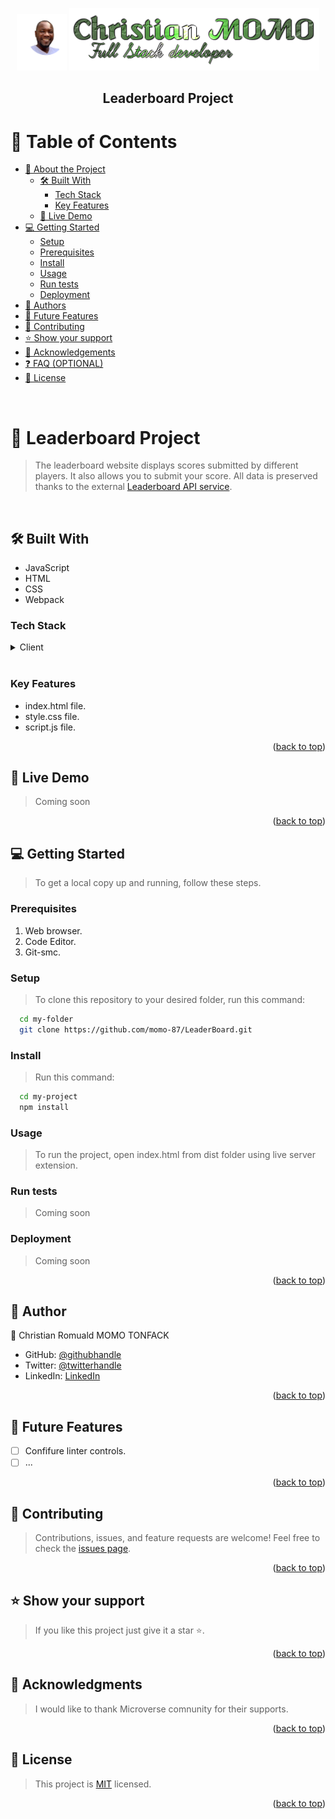 <a name="readme-top"></a>
<div align="center">
  <img src="./photo.png" alt="photo" width="80"/>
  <img src="./intro.png" alt="logo"/>
  <br/>
  
  <h2><b>Leaderboard Project</b></h2>
</div>

# 📗 Table of Contents

- [📖 About the Project](#about-project)
  - [🛠 Built With](#built-with)
    - [Tech Stack](#tech-stack)
    - [Key Features](#key-features)
  - [🚀 Live Demo](#live-demo)
- [💻 Getting Started](#getting-started)
  - [Setup](#setup)
  - [Prerequisites](#prerequisites)
  - [Install](#install)
  - [Usage](#usage)
  - [Run tests](#run-tests)
  - [Deployment](#triangular_flag_on_post-deployment)
- [👥 Authors](#authors)
- [🔭 Future Features](#future-features)
- [🤝 Contributing](#contributing)
- [⭐️ Show your support](#support)
- [🙏 Acknowledgements](#acknowledgements)
- [❓ FAQ (OPTIONAL)](#faq)
- [📝 License](#license)

<br>

# 📖 Leaderboard Project <a name="porfolio-project"></a>
> The leaderboard website displays scores submitted by different players. It also allows you to submit your score. All data is preserved thanks to the external [Leaderboard API service](notion.so/Leaderboard-API-service-24c0c3c116974ac49488d4eb0267ade3).

<br>

## 🛠 Built With <a name="built-with"></a>
- JavaScript
- HTML
- CSS
- Webpack

### Tech Stack <a name="tech-stack"></a>
<details>
  <summary>Client</summary>
  <ul>
    <li><a href="https://www.javascript.com/">JavaScript</a></li>
    <li><a href="https://developer.mozilla.org/en-US/docs/Web/HTML">HTML</a></li>
    <li><a href="https://developer.mozilla.org/en-US/docs/Web/CSS">CSS</a></li>
  </ul>
</details>
<!-- <details>
  <summary>Server</summary>
  <ul>
    <li><a href="https://developer.mozilla.org/en-US/docs/Web/HTML">HTML</a></li>
    <li><a href="https://developer.mozilla.org/en-US/docs/Web/CSS">CSS</a></li>
    <li><a href="https://www.javascript.com/">JavaScript</a></li>
    <li><a href="https://www.loom.com/share/2ce37a7925314ac8a15d9b0606ca86e3">Loom video</a></li>
  </ul>
</details> -->
<br>

### Key Features <a name="key-features"></a>
- index.html file.
- style.css file.
- script.js file.
<p align="right">(<a href="#readme-top">back to top</a>)</p>


## 🚀 Live Demo <a name="live-demo"></a>
> Coming soon
<!-- >[Live Demo](https://momo-87.github.io/) -->
<p align="right">(<a href="#readme-top">back to top</a>)</p>


## 💻 Getting Started <a name="getting-started"></a>
>To get a local copy up and running, follow these steps.

### Prerequisites
1. Web browser.
2. Code Editor.
3. Git-smc.

### Setup
> To clone this repository to your desired folder, run this command:
```sh
  cd my-folder
  git clone https://github.com/momo-87/LeaderBoard.git
```

### Install
> Run this command:
```sh
  cd my-project
  npm install
```

### Usage
> To run the project, open index.html from dist folder using live server extension.

### Run tests
> Coming soon

### Deployment
> Coming soon
<p align="right">(<a href="#readme-top">back to top</a>)</p>


## 👥 Author <a name="authors"></a>
👤 Christian Romuald MOMO TONFACK
- GitHub: [@githubhandle](https://github.com/Momo-87)
- Twitter: [@twitterhandle](https://twitter.com/Momo_yde)
- LinkedIn: [LinkedIn](https://www.linkedin.com/in/christian-momo/)
<p align="right">(<a href="#readme-top">back to top</a>)</p>


## 🔭 Future Features <a name="future-features"></a>
- [ ] Confifure linter controls.
- [ ] ...
<p align="right">(<a href="#readme-top">back to top</a>)</p>


## 🤝 Contributing <a name="contributing"></a>
> Contributions, issues, and feature requests are welcome!
Feel free to check the [issues page](https://github.com/momo-87/LeaderBoard/issues).
<p align="right">(<a href="#readme-top">back to top</a>)</p>


## ⭐️ Show your support <a name="support"></a>
>If you like this project just give it a star ⭐️.
<p align="right">(<a href="#readme-top">back to top</a>)</p>

## 🙏 Acknowledgments <a name="acknowledgements"></a>
>I would like to thank Microverse comnunity for their supports.
<p align="right">(<a href="#readme-top">back to top</a>)</p>

## 📝 License <a name="license"></a>
>This project is [MIT](./LICENSE) licensed.
<p align="right">(<a href="#readme-top">back to top</a>)</p>